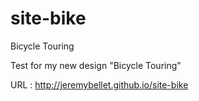 # site-bike
Bicycle Touring

Test for my new design "Bicycle Touring"

URL : http://jeremybellet.github.io/site-bike
